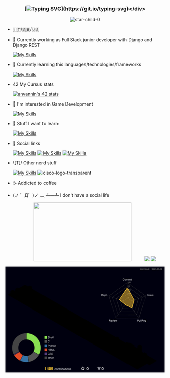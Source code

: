 ### <div align="center">[![Typing SVG](https://readme-typing-svg.demolab.com?font=Fira+Code&pause=1000&color=00F702&center=true&width=435&lines=print(%22Hello+World!%22);console.log(%22Hello+World!%22);printf(%22Hello+World!%5Cn%22);%3Ch1%3EHello+World!%3C%2Fh1%3E)](https://git.io/typing-svg)</div>

<!-- ![Metrics](/github-metrics.svg) -->

<p align="center">
  <img src="https://komarev.com/ghpvc/?username=star-child-0&label=Profile%20views&color=blueviolet&style=flat" alt="star-child-0" />
</p> 

- 🇮🇹/🇬🇧/🇺🇸

- 💼 Currently working as Full Stack junior developer with Django and Django REST

  [![My Skills](https://skillicons.dev/icons?i=django,py,html,css,js,jquery,bootstrap,mysql,sqlite,postman)](https://skillicons.dev)

- 🌱 Currently learning this languages/technologies/frameworks

  [![My Skills](https://skillicons.dev/icons?i=c,flutter,dart)](https://skillicons.dev)
  
- 4️2️ My Cursus stats

  [![anvannin's 42 stats](https://badge42.vercel.app/api/v2/cleh36s9k00060fmefi6qv520/stats?cursusId=21&coalitionId=283)](https://github.com/JaeSeoKim/badge42)
  <!-- [![anvannin's 42 stats](https://badge.mediaplus.ma/greenbinary/anvannin?1337Badge=off&UM6P=off)](https://github.com/oakoudad/badge42) -->

- 🔭 I'm interested in Game Development

  [![My Skills](https://skillicons.dev/icons?i=unity,cs)](https://skillicons.dev)  

- 📖 Stuff I want to learn:

  [![My Skills](https://skillicons.dev/icons?i=rust,react,figma,sass)](https://skillicons.dev)

- 📱 Social links
  
  [![My Skills](https://skillicons.dev/icons?i=github)](https://github.com/star-child-0)
  [![My Skills](https://skillicons.dev/icons?i=stackoverflow)](https://stackoverflow.com/users/17034343/anvannin)
  [![My Skills](https://skillicons.dev/icons?i=linkedin)](https://www.linkedin.com/in/andrea-vannini-9b712b1b8/)  

- \\[T]/ Other nerd stuff

  [![My Skills](https://skillicons.dev/icons?i=git,md,linux,vscode,aws)](https://skillicons.dev)
  ![cisco-logo-transparent](https://user-images.githubusercontent.com/58588029/220912734-1125e687-7c0f-4a01-a137-272f294dc778.png)

- ☕ Addicted to coffee

- (ノ ゜Д゜)ノ ︵ ┻━┻ I don't have a social life
  
  <p align="center">
    <img width="80%" src="https://github-readme-streak-stats.herokuapp.com/?user=star-child-0&theme=radical" height="185" />
  
    <img src="https://github-readme-stats.vercel.app/api?username=star-child-0&show_icons=true&theme=radical" height="185" />
    <img src="https://github-readme-stats.vercel.app/api/top-langs/?username=star-child-0&layout=compact&theme=radical&langs_count=10" height="185" />
  </p>
[![](./profile-3d-contrib/profile-night-rainbow.svg)](https://github.com/yoshi389111/github-profile-3d-contrib)

